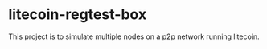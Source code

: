 # litecoin-regtest-box
This project is to simulate multiple nodes on a p2p network running litecoin.


